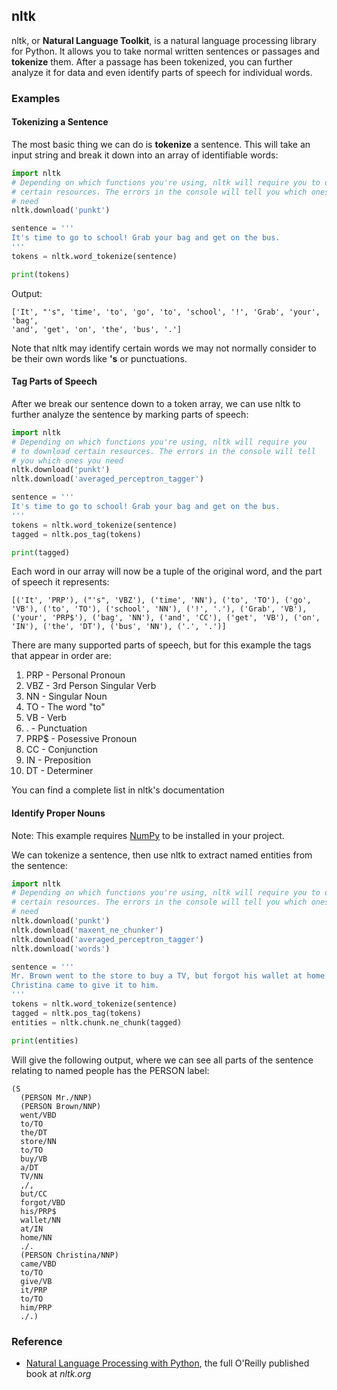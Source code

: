 ## nltk

nltk, or **Natural Language Toolkit**, is a natural language processing library for Python. It allows you to take normal written sentences or passages and **tokenize** them. After a passage has been tokenized, you can further analyze it for data and even identify parts of speech for individual words.

### Examples

#### Tokenizing a Sentence

The most basic thing we can do is **tokenize** a sentence. This will take an input string and break it down into an array of identifiable words:

```python
import nltk
# Depending on which functions you're using, nltk will require you to download
# certain resources. The errors in the console will tell you which ones you
# need
nltk.download('punkt')

sentence = '''
It's time to go to school! Grab your bag and get on the bus.
'''
tokens = nltk.word_tokenize(sentence)

print(tokens)
```

Output:

```text
['It', "'s", 'time', 'to', 'go', 'to', 'school', '!', 'Grab', 'your', 'bag',
'and', 'get', 'on', 'the', 'bus', '.']
```

Note that nltk may identify certain words we may not normally consider to be their own words like **'s** or punctuations.

#### Tag Parts of Speech

After we break our sentence down to a token array, we can use nltk to further
analyze the sentence by marking parts of speech:

```python
import nltk
# Depending on which functions you're using, nltk will require you
# to download certain resources. The errors in the console will tell
# you which ones you need
nltk.download('punkt')
nltk.download('averaged_perceptron_tagger')

sentence = '''
It's time to go to school! Grab your bag and get on the bus.
'''
tokens = nltk.word_tokenize(sentence)
tagged = nltk.pos_tag(tokens)

print(tagged)
```

Each word in our array will now be a tuple of the original word, and the part of speech it represents:

```
[('It', 'PRP'), ("'s", 'VBZ'), ('time', 'NN'), ('to', 'TO'), ('go', 'VB'), ('to', 'TO'), ('school', 'NN'), ('!', '.'), ('Grab', 'VB'), ('your', 'PRP$'), ('bag', 'NN'), ('and', 'CC'), ('get', 'VB'), ('on', 'IN'), ('the', 'DT'), ('bus', 'NN'), ('.', '.')]
```

There are many supported parts of speech, but for this example the tags that appear in order are:

1. PRP - Personal Pronoun
2. VBZ - 3rd Person Singular Verb
3. NN - Singular Noun
4. TO - The word "to"
5. VB - Verb
6. . - Punctuation
7. PRP$ - Posessive Pronoun
8. CC - Conjunction
9. IN - Preposition
10. DT - Determiner

You can find a complete list in nltk's documentation

#### Identify Proper Nouns

Note: This example requires [NumPy](/extralibs/numpy) to be installed in your project.

We can tokenize a sentence, then use nltk to extract named entities from the sentence:

```python
import nltk
# Depending on which functions you're using, nltk will require you to download
# certain resources. The errors in the console will tell you which ones you
# need
nltk.download('punkt')
nltk.download('maxent_ne_chunker')
nltk.download('averaged_perceptron_tagger')
nltk.download('words')

sentence = '''
Mr. Brown went to the store to buy a TV, but forgot his wallet at home.
Christina came to give it to him.
'''
tokens = nltk.word_tokenize(sentence)
tagged = nltk.pos_tag(tokens)
entities = nltk.chunk.ne_chunk(tagged)

print(entities)
```

Will give the following output, where we can see all parts of the sentence relating to named people has the PERSON label:

```text
(S
  (PERSON Mr./NNP)
  (PERSON Brown/NNP)
  went/VBD
  to/TO
  the/DT
  store/NN
  to/TO
  buy/VB
  a/DT
  TV/NN
  ,/,
  but/CC
  forgot/VBD
  his/PRP$
  wallet/NN
  at/IN
  home/NN
  ./.
  (PERSON Christina/NNP)
  came/VBD
  to/TO
  give/VB
  it/PRP
  to/TO
  him/PRP
  ./.)
```

### Reference

-   [Natural Language Processing with Python](https://www.nltk.org/book/), the full O'Reilly published book at _nltk.org_
